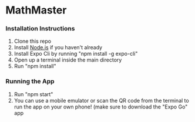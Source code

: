 # MathMaster

### Installation Instructions
1. Clone this repo
2. Install [Node.js](https://nodejs.org/en) if you haven't already
3. Install Expo Cli by running "npm install -g expo-cli"
5. Open up a terminal inside the main directory
6. Run "npm install"

### Running the App
1. Run "npm start"
2. You can use a mobile emulator or scan the QR code from the terminal to run the app on your own phone! (make sure to download the "Expo Go" app
